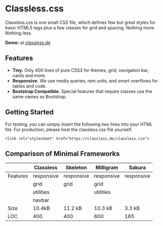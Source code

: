 # Classless.css

Classless.css is one small CSS file, which defines few but great styles for basic HTML5 tags plus a few classes for grid and spacing. Nothing more. Nothing less.

**Demo:** at [classless.de](http://classless.de)



## Features

* **Tiny.** Only 400 lines of pure CSS3 for themes, grid, navigation bar, cards and more.
* **Responsive.** We use media queries, rem units, and smart overflows for tables and code.
* **Bootstrap Compatible.** Special features that require classes use the same names as Bootstrap.




## Getting Started

For testing, you can simply insert the following two lines into your HTML file. For production, please host the classless.css file yourself.
    
```
<link rel="stylesheet" href="https://classless.de/classless.css">
```



## Comparison of Minimal Frameworks

|           | Classless  | Skeleton   | Milligram  | Sakura     |
|-----------|------------|------------|------------|------------|
| Features  | responsive | responsive | responsive | responsive |
|           | grid       |      grid  |      grid  |            |
|           | utilities  |            | utilities  |            |
|           | navbar     |            |            |            |
| Size	    | 10.4kB     |    11.2 kB |   10.3 kB  |    3.3 kB  |
| LOC       | 400        |     400    |     600    |      165   |



